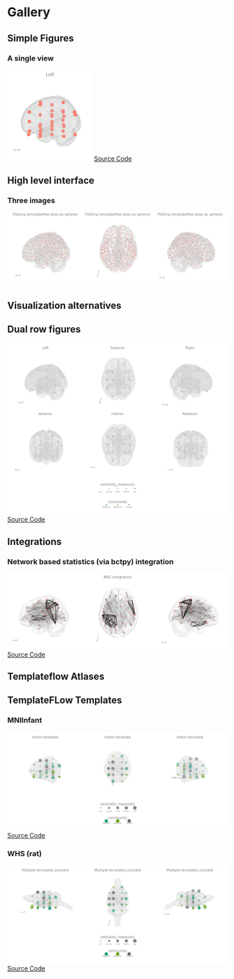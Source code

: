 # Gallery

## Simple Figures

### A single view

![](./gallary/figures/singleview.png)
[Source Code](./simple/)

## High level interface

### Three images

![](./gallary/figures/atlas_circles.png)

## Visualization alternatives

## Dual row figures

![](./gallary/figures/rows1.png)
[Source Code](./gallary/two_rows/)

## Integrations

### Network based statistics (via bctpy) integration

![](./gallary/figures/nbs.png)
[Source Code](./nbs/)


## Templateflow Atlases



## TemplateFLow Templates

### MNIInfant 

![](./gallary/figures/template_inf.png)
[Source Code](./infant/)

### WHS (rat)

![](./gallary/figures/template_whs.png)
[Source Code](./whs/)


